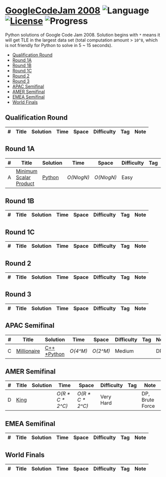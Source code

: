 # [GoogleCodeJam 2008](https://code.google.com/codejam/contests.html) ![Language](https://img.shields.io/badge/language-Python-orange.svg) [![License](https://img.shields.io/badge/license-MIT-blue.svg)](./LICENSE) ![Progress](https://img.shields.io/badge/progress-2%20%2F%2037-ff69b4.svg)

Python solutions of Google Code Jam 2008. Solution begins with `*` means it will get TLE in the largest data set (total computation amount > `10^8`, which is not friendly for Python to solve in 5 ~ 15 seconds).

* [Qualification Round](https://github.com/kamyu104/GoogleCodeJam-2008#qualification-round)
* [Round 1A](https://github.com/kamyu104/GoogleCodeJam-2008#round-1a)
* [Round 1B](https://github.com/kamyu104/GoogleCodeJam-2008#round-1b)
* [Round 1C](https://github.com/kamyu104/GoogleCodeJam-2008#round-1c)
* [Round 2](https://github.com/kamyu104/GoogleCodeJam-2008#round-2)
* [Round 3](https://github.com/kamyu104/GoogleCodeJam-2008#round-3)
* [APAC Semifinal](https://github.com/kamyu104/GoogleCodeJam-2008#apac-semifinal)
* [AMER Semifinal](https://github.com/kamyu104/GoogleCodeJam-2008#amer-semifinal)
* [EMEA Semifinal](https://github.com/kamyu104/GoogleCodeJam-2008#emea-semifinal)
* [World Finals](https://github.com/kamyu104/GoogleCodeJam-2008#world-finals)

## Qualification Round
| # | Title | Solution | Time | Space | Difficulty | Tag | Note |
|---| ----- | -------- | ---- | ----- | ---------- | --- | ---- |

## Round 1A
| # | Title | Solution | Time | Space | Difficulty | Tag | Note |
|---| ----- | -------- | ---- | ----- | ---------- | --- | ---- |
|A| [Minimum Scalar Product](https://code.google.com/codejam/contest/32016/dashboard)| [Python](./Round%201A/minimum-scalar-product.py)| _O(NlogN)_ | _O(NlogN)_ | Easy | | Sort |


## Round 1B
| # | Title | Solution | Time | Space | Difficulty | Tag | Note |
|---| ----- | -------- | ---- | ----- | ---------- | --- | ---- |

## Round 1C
| # | Title | Solution | Time | Space | Difficulty | Tag | Note |
|---| ----- | -------- | ---- | ----- | ---------- | --- | ---- |

## Round 2
| # | Title | Solution | Time | Space | Difficulty | Tag | Note |
|---| ----- | -------- | ---- | ----- | ---------- | --- | ---- |

## Round 3
| # | Title | Solution | Time | Space | Difficulty | Tag | Note |
|---| ----- | -------- | ---- | ----- | ---------- | --- | ---- |

## APAC Semifinal
| # | Title | Solution | Time | Space | Difficulty | Tag | Note |
|---| ----- | -------- | ---- | ----- | ---------- | --- | ---- |
|C| [Millionaire](https://codejam.withgoogle.com/codejam/contest/32005/dashboard#s=p2)| [C++](./APAC%20Semifinal/millionaire.cpp) [*Python](./APAC%20Semifinal/millionaire.py)| _O(4^M)_ | _O(2^M)_ | Medium | | DP |

## AMER Semifinal
| # | Title | Solution | Time | Space | Difficulty | Tag | Note |
|---| ----- | -------- | ---- | ----- | ---------- | --- | ---- |
|D| [King](https://code.google.com/codejam/contest/32008/dashboard#s=p3)|  | _O(R * C * 2^C)_ | _O(R * C * 2^C)_ | Very Hard | | DP, Brute Force |

## EMEA Semifinal
| # | Title | Solution | Time | Space | Difficulty | Tag | Note |
|---| ----- | -------- | ---- | ----- | ---------- | --- | ---- |

## World Finals

| # | Title | Solution | Time | Space | Difficulty | Tag | Note |
|---| ----- | -------- | ---- | ----- | ---------- | --- | ---- |
